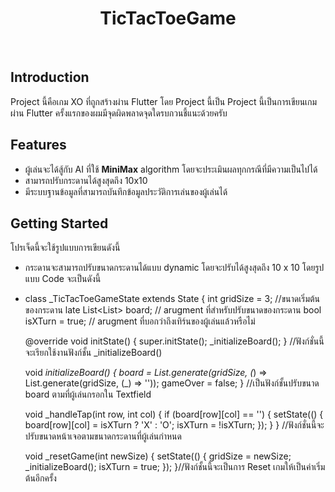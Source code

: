 <h1 align="center"> TicTacToeGame </h1> <br>

## Introduction
Project นี้คือเกม XO ที่ถูกสร้างผ่าน Flutter โดย Project นี้เป็น Project นี้เป็นการเขียนเกมผ่าน Flutter ครั้งแรกของผมมีจุดผิดพลาดจุดใดรบกวนชี้แนะด้วยครับ

## Features

*  ผู้เล่นจะได้สู้กับ AI ที่ใช้ ****MiniMax**** algorithm โดยจะประเมินผลทุกกรณีที่มีความเป็นไปได้
*  สามารถปรับกระดานได้สูงสุดถึง 10x10
*  มีระบบฐานข้อมูลที่สามารถบันทึกข้อมูลประวัติการเล่นของผู้เล่นได้

## Getting Started

โปรเจ็ดนี้จะใช้รูปแบบการเขียนดังนี้
- กระดานจะสามารถปรับขนาดกระดานได้แบบ dynamic โดยจะปรับได้สูงสุดถึง 10 x 10 โดยรูปแบบ Code จะเป็นดังนี้
- class _TicTacToeGameState extends State<TicTacToeGame> {
  int gridSize = 3; //ขนาดเริ่มต้นของกระดาน
  late List<List<String>> board; // arugment ที่สำหรับปรับขนาดของกระดาน
  bool isXTurn = true; // arugment ที่บอกว่าถึงเทิร์นของผู้เล่นแล้วหรือไม่

  @override
  void initState() {
    super.initState();
    _initializeBoard();
  } //ฟังก์ชั่นนี้จะเรียกใช้งานฟังก์ชั้น _initializeBoard()

  void _initializeBoard() {
    board = List.generate(gridSize, (_) => List.generate(gridSize, (_) => ''));
    gameOver = false;
  } //เป็นฟังก์ชั้นปรับขนาด board ตามที่ผู้เล่นกรอกใน Textfield

  void _handleTap(int row, int col) {
    if (board[row][col] == '') {
      setState(() {
        board[row][col] = isXTurn ? 'X' : 'O';
        isXTurn = !isXTurn;
      });
    }
  } //ฟังก์ชั่นนี้จะปรับขนาดหน้าเจอตามขนาดกระดานที่ผู้เล่นกำหนด

  void _resetGame(int newSize) {
    setState(() {
      gridSize = newSize;
      _initializeBoard();
      isXTurn = true;
    });
  }//ฟังก์ชั้นนี้จะเป็นการ Reset เกมให้เป็นค่าเริ่มต้นอีกครั้ง

  
